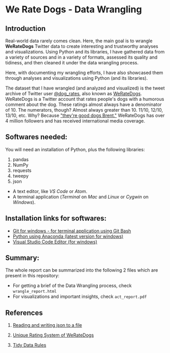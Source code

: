 # We Rate Dogs - Data Wrangling


## Introduction

Real-world data rarely comes clean. Here, the main goal is to wrangle **WeRateDogs** Twitter data to create interesting and trustworthy analyses and visualizations. Using Python and its libraries, I have gathered data from a variety of sources and in a variety of formats, assessed its quality and tidiness, and then cleaned it under the data wrangling process.

Here, with documenting my wrangling efforts, I have also showcased them through analyses and visualizations using Python (and its libraries).

The dataset that I have wrangled (and analyzed and visualized) is the tweet archive of Twitter user [@dog_rates](https://twitter.com/dog_rates), also known as [WeRateDogs](https://en.wikipedia.org/wiki/WeRateDogs). WeRateDogs is a Twitter account that rates people's dogs with a humorous comment about the dog. These ratings almost always have a denominator of 10. The numerators, though? Almost always greater than 10. 11/10, 12/10, 13/10, etc. Why? Because ["they're good dogs Brent."](https://knowyourmeme.com/memes/theyre-good-dogs-brent) WeRateDogs has over 4 million followers and has received international media coverage.


## **Softwares needed:**
You will need an installation of Python, plus the following libraries:
1. pandas
2. NumPy
3. requests
4. tweepy
5. json

* A text editor, like _VS Code_ or _Atom_.
* A terminal application (_Terminal_ on _Mac_ and _Linux_ or _Cygwin_ on _Windows_).


## **Installation links for softwares:**
* [Git for windows - for terminal application using Git Bash](https://gitforwindows.org/)
* [Python using Anaconda (latest version for windows)](https://www.anaconda.com/distribution/)
* [Visual Studio Code Editor (for windows)](https://code.visualstudio.com/docs/setup/windows)


## Summary:
The whole report can be summarized into the following 2 files which are present in this repository:
* For getting a brief of the Data Wrangling process, check `wrangle_report.html`
* For visualizations and important insights, check `act_report.pdf`


## References
1. [Reading and writing json to a file](https://stackabuse.com/reading-and-writing-json-to-a-file-in-python/)


2. [Unique Rating System of WeRateDogs](https://knowyourmeme.com/memes/theyre-good-dogs-brent)


3. [Tidy Data Rules](https://cran.r-project.org/web/packages/tidyr/vignettes/tidy-data.html)
